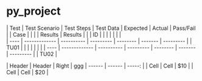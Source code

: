 # py_project


| Test | Test Scenario | Test Steps | Test Data | Expected | Actual  | Pass/Fail |
| Case |               |            |           | Results  | Results |           |
| ID   |               |            |           |          |         |           |                                             
| ---- | ------------- | ---------- | --------- | -------- | ------- | --------- |
| TU01 |               |            |           |          |         |           |
| ---- | ------------- | ---------- | --------- | -------- | ------- | --------- |
| TU02 |     



| Header | Header | Right  |
  ggg
| ------ | ------ | -----: |
|  Cell  |  Cell  |   $10  |
|  Cell  |  Cell  |   $20  |
